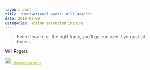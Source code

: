 ```yaml
---
layout: post
title: "Motivational quote: Will Rogers"
date: 2016-09-09
categories: action execution inspire
---
```

> Even if you’re on the right track, you’ll get run over if you just sit there....

Will Rogers

<span style="z-index:50;font-size:0.9em;"><img src="https://theysaidso.com/branding/theysaidso.png" height="20" width="20" alt="theysaidso.com"/><a href="https://theysaidso.com" title="Powered by quotes from theysaidso.com" style="color: #9fcc25; margin-left: 4px; vertical-align: middle;">theysaidso.com</a></span>
